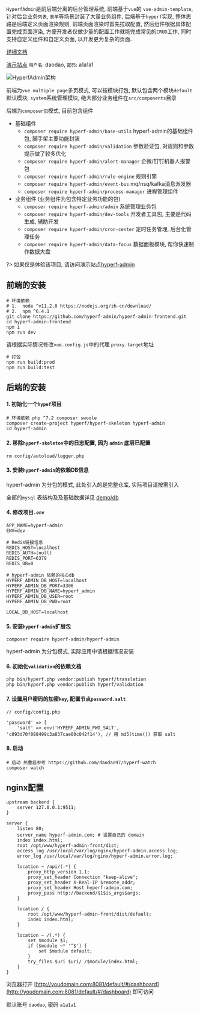 `HyperfAdmin`是前后端分离的后台管理系统, 前端基于`vue`的 `vue-admin-template`, 针对后台业务`列表`, `表单`等场景封装了大量业务组件, 后端基于`hyperf`实现, 整体思路是后端定义页面渲染规则, 前端页面渲染时首先拉取配置, 然后组件根据具体配置完成页面渲染, 方便开发者仅做少量的配置工作就能完成常见的`CRUD`工作, 同时支持自定义组件和自定义页面, 以开发更为复杂的页面.

[详细文档](https://hyperf-admin.github.io/hyperf-admin/)

[演示站点](http://hyperf-admin.daodao.run/) `用户名`: daodao, `密码`: a1a1a1

![HyperfAdmin架构](https://cdn.jsdelivr.net/gh/daodao97/FigureBed@master/uPic/sJaJti.png)

前端为`vue multiple page`多页模式, 可以按模块打包, 默认包含两个模块`default` 默认模块,  `system`系统管理模块,  绝大部分业务组件在`src/components`目录

后端为`composer包`模式, 目前包含组件

-   基础组件
    -   `composer require hyperf-admin/base-utils` hyperf-admin的基础组件包, 脚手架主要功能封装
    -   `composer require hyperf-admin/validation` 参数验证包, 对规则和参数提示做了较多优化
    -   `composer require hyperf-admin/alert-manager` 企微/钉钉机器人报警包
    -   `composer require hyperf-admin/rule-engine` 规则引擎
    -   `composer require hyperf-admin/event-bus` mq/nsq/kafka消息派发器
    -   `composer require hyperf-admin/process-manager` 进程管理组件
-   业务组件 (业务组件为包含特定业务功能的包)
    -   `composer require hyperf-admin/admin` 系统管理业务包
    -   `composer require hyperf-admin/dev-tools` 开发者工具包, 主要是代码生成, 辅助开发
    -   `composer require hyperf-admin/cron-center` 定时任务管理, 后台化管理任务
    -   `composer require hyperf-admin/data-focus` 数据面板模块, 帮你快速制作数据大盘

?> 如果仅是体验该项目, 请访问演示站点[hyperf-admin](http://hyperf-admin.daodao.run/) 

## 前端的安装

```shell
# 环境依赖
# 1.  node ^v11.2.0 https://nodejs.org/zh-cn/download/
# 2.  npm ^6.4.1
git clone https://github.com/hyperf-admin/hyperf-admin-frontend.git
cd hyperf-admin-frontend
npm i
npm run dev
```

请根据实际情况修改`vue.config.js`中的代理 `proxy.target`地址

```shell
# 打包
npm run build:prod
npm run build:test
```

## 后端的安装

#### 1. 初始化一个`hypef`项目
```shell
# 环境依赖 php ^7.2 composer swoole 
composer create-project hyperf/hyperf-skeleton hyperf-admin
cd hyperf-admin
``` 

#### 2. 移除`hyperf-skeleton`中的日志配置, 因为 `admin` 底层已配置
```shell
rm config/autoload/logger.php
```

#### 3. 安装`hyperf-admin`的依赖DB信息

hyperf-admin 为分包的模式, 此处引入的是完整仓库, 实际项目请按需引入

全部的`mysql` 表结构及及基础数据详见 [demo/db](https://github.com/hyperf-admin/hyperf-admin-demo/tree/master/docker/db)

#### 4. 修改项目`.env`
```shell
APP_NAME=hyperf-admin
ENV=dev

# Redis链接信息
REDIS_HOST=localhost
REDIS_AUTH=(null)
REDIS_PORT=6379
REDIS_DB=0

# hyperf-admin 依赖的核心db
HYPERF_ADMIN_DB_HOST=localhost
HYPERF_ADMIN_DB_PORT=3306
HYPERF_ADMIN_DB_NAME=hyperf_admin
HYPERF_ADMIN_DB_USER=root
HYPERF_ADMIN_DB_PWD=root

LOCAL_DB_HOST=localhost
```

#### 5. 安装`hyperf-admin`扩展包
```shell 
composer require hyperf-admin/hyperf-admin
```
hyperf-admin 为分包模式, 实际应用中请根据情况安装

#### 6. 初始化`validation`的依赖文档
```shell
php bin/hyperf.php vendor:publish hyperf/translation
php bin/hyperf.php vendor:publish hyperf/validation
```

#### 7. 设置用户密码的加密`key`, 配置节点`password.salt`
```shell
// config/config.php

'password' => [
    'salt' => env('HYPERF_ADMIN_PWD_SALT', 'c093d70f088499c3a837cae00c042f14'), // 用 md5(time()) 获取 salt
```

#### 8. 启动
```shell
# 启动 热重启参考 https://github.com/daodao97/hyperf-watch
composer watch
```

## nginx配置

```nginx
upstream backend {
    server 127.0.0.1:9511;
}

server {
    listen 80;
    server_name hyperf-admin.com; # 设置自己的 domain
    index index.html;
    root /opt/www/hyperf-admin-front/dist;
    access_log /usr/local/var/log/nginx/hyperf-admin.access.log;
    error_log /usr/local/var/log/nginx/hyperf-admin.error.log;

    location ~ /api/(.*) {
        proxy_http_version 1.1;
        proxy_set_header Connection "keep-alive";
        proxy_set_header X-Real-IP $remote_addr;
        proxy_set_header Host hyperf-admin.com;
        proxy_pass http://backend/$1$is_args$args;
    }

    location / {
        root /opt/www/hyperf-admin-front/dist/default;
        index index.html;
    }

    location ~ /(.*) {
        set $module $1;
        if ($module ~* '^$') {
            set $module default;
        }
        try_files $uri $uri/ /$module/index.html;
    }
}
```

浏览器打开 [http://youdomain.com:8081/default/#/dashboard](http://youdomain.com:8081/default/#/dashboard) 即可访问

默认账号 `daodao`, 密码 `a1a1a1`
